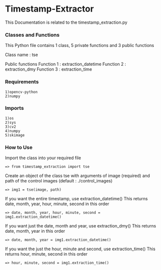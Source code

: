 # Timestamp-Extractor
This Documentation is related to the timestamp_extraction.py

### Classes and Functions
This Python file contains 1 class, 5 private functions and 3 public functions

Class name : tse

Public functions 
    Function 1 : extraction_datetime
    Function 2 : extraction_dmy
    Function 3 : extraction_time

### Requirements 
    1)opencv-python
    2)numpy

### Imports 
    1)os
    2)sys
    3)cv2
    4)numpy
    5)skimage

### How to Use
Import the class into your required file
```
=> from timestamp_extraction import tse
```

Create an object of the class tse with arguments of image (required) and path of the control images (default : ./control_images)
```    
=> img1 = tse(image, path)
```

If you want the entire timestamp, use extraction_datetime()
This returns date, month, year, hour, minute, second in this order
```    
=> date, month, year, hour, minute, second = img1.extraction_datetime()
```

If you want just the date, month and year, use extraction_dmy()
This returns date, month, year in this order
```    
=> date, month, year = img1.extraction_datetime()
```

If you want the just the hour, minute and second, use extraction_time()
This returns hour, minute, second in this order
```    
=> hour, minute, second = img1.extraction_time()
```